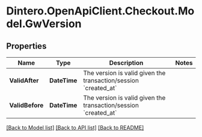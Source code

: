 # Dintero.OpenApiClient.Checkout.Model.GwVersion

## Properties

Name | Type | Description | Notes
------------ | ------------- | ------------- | -------------
**ValidAfter** | **DateTime** | The version is valid given the transaction/session &#x60;created_at&#x60;  | 
**ValidBefore** | **DateTime** | The version is valid given the transaction/session &#x60;created_at&#x60;  | 

[[Back to Model list]](../README.md#documentation-for-models) [[Back to API list]](../README.md#documentation-for-api-endpoints) [[Back to README]](../README.md)

